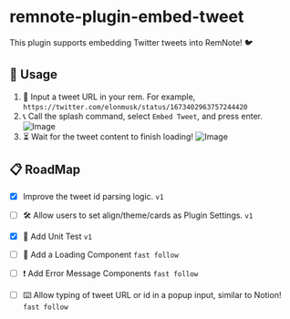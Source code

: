 # remnote-plugin-embed-tweet

This plugin supports embedding Twitter tweets into RemNote! 🐦

## 📖 Usage

1. 📝 Input a tweet URL in your rem. For example, `https://twitter.com/elonmusk/status/1673402963757244420`
2. 📞 Call the splash command, select `Embed Tweet`, and press enter.
   ![Image](https://imgur.com/qPSQWw8.png)
3. ⏳ Wait for the tweet content to finish loading!
   ![Image](https://imgur.com/wgrFi5A.png)

## 📋 RoadMap

- [x] Improve the tweet id parsing logic. `v1`
- [ ] 🛠️ Allow users to set align/theme/cards as Plugin Settings. `v1`
- [x] 📌 Add Unit Test `v1`
- [ ] 🔄 Add a Loading Component `fast follow`
- [ ] ❗ Add Error Message Components `fast follow`
- [ ] ⌨️ Allow typing of tweet URL or id in a popup input, similar to Notion! `fast follow`

